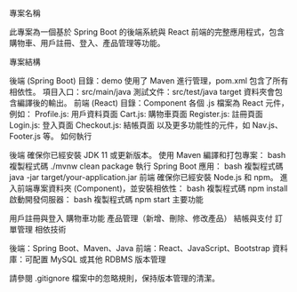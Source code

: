 專案名稱

此專案為一個基於 Spring Boot 的後端系統與 React 前端的完整應用程式，包含購物車、用戶註冊、登入、產品管理等功能。

專案結構

後端 (Spring Boot)
目錄：demo
使用了 Maven 進行管理，pom.xml 包含了所有相依性。
項目入口：src/main/java
測試文件：src/test/java
target 資料夾會包含編譯後的輸出。
前端 (React)
目錄：Component
各個 .js 檔案為 React 元件，例如：
Profile.js: 用戶資料頁面
Cart.js: 購物車頁面
Register.js: 註冊頁面
Login.js: 登入頁面
Checkout.js: 結帳頁面
以及更多功能性的元件，如 Nav.js、Footer.js 等。
如何執行

後端
確保你已經安裝 JDK 11 或更新版本。
使用 Maven 編譯和打包專案：
bash
複製程式碼
./mvnw clean package
執行 Spring Boot 應用：
bash
複製程式碼
java -jar target/your-application.jar
前端
確保你已經安裝 Node.js 和 npm。
進入前端專案資料夾 (Component)，並安裝相依性：
bash
複製程式碼
npm install
啟動開發伺服器：
bash
複製程式碼
npm start
主要功能

用戶註冊與登入
購物車功能
產品管理（新增、刪除、修改產品）
結帳與支付
訂單管理
相依技術

後端：Spring Boot、Maven、Java
前端：React、JavaScript、Bootstrap
資料庫：可配置 MySQL 或其他 RDBMS
版本管理

請參閱 .gitignore 檔案中的忽略規則，保持版本管理的清潔。
